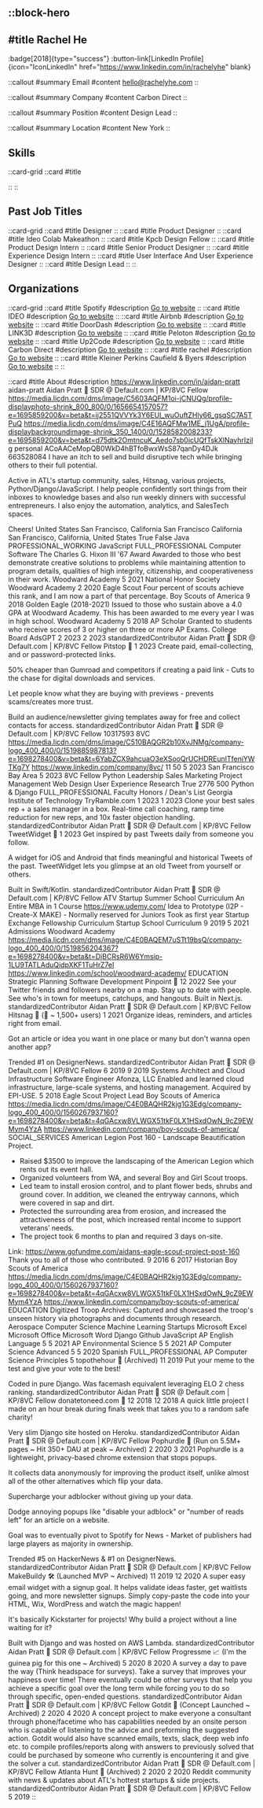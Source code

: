 ::block-hero
---
#title
Rachel He
---

:badge[2018]{type="success"}
:button-link[LinkedIn Profile]{icon="IconLinkedIn" href="https://www.linkedin.com/in/rachelyhe" blank}

::callout
#summary
Email
#content
hello@rachelyhe.com
::

::callout
#summary
Company
#content
Carbon Direct
::

::callout
#summary
Position
#content
Design Lead
::

::callout
#summary
Location
#content
New York
::

## Skills
::card-grid
::card
#title

::
::

## Past Job Titles
::card-grid
::card
#title
Designer
::
::card
#title
Product Designer
::
::card
#title
Ideo Colab Makeathon
::
::card
#title
Kpcb Design Fellow
::
::card
#title
Product Design Intern
::
::card
#title
Senior Product Designer
::
::card
#title
Experience Design Intern
::
::card
#title
User Interface And User Experience Designer
::
::card
#title
Design Lead
::
::

## Organizations
::card-grid
::card
#title
Spotify
#description
[Go to website](spotify.com)
::
::card
#title
IDEO
#description
[Go to website](ideo.com)
::
::card
#title
Airbnb
#description
[Go to website](airbnb.com)
::
::card
#title
DoorDash
#description
[Go to website](doordash.com)
::
::card
#title
LINK3D
#description
[Go to website](link3d.co)
::
::card
#title
Peloton
#description
[Go to website](pelotoncycle.com)
::
::card
#title
Up2Code
#description
[Go to website](up2code-nyc.com)
::
::card
#title
Carbon Direct
#description
[Go to website](carbon-direct.com)
::
::card
#title
rachel
#description
[Go to website](rachelyhe.com)
::
::card
#title
Kleiner Perkins Caufield & Byers
#description
[Go to website](kpcb.com)
::
::

::card
#title
About
#description
https://www.linkedin.com/in/aidan-pratt aidan-pratt Aidan Pratt 🥑 SDR @ Default.com | KP/8VC Fellow https://media.licdn.com/dms/image/C5603AQFM1oi-jCNUQg/profile-displayphoto-shrink_800_800/0/1656654157057?e=1695859200&v=beta&t=ij2551QVVYk3Y6EUI_wuOuftZHly66_gsqSC7A5TPuQ https://media.licdn.com/dms/image/C4E16AQFMw1ME_j1UgA/profile-displaybackgroundimage-shrink_350_1400/0/1528582008233?e=1695859200&v=beta&t=d75dtk2OmtncuK_Aedo7sb0icUQfTskXlNayhrIzilg personal ACoAACeMopQB0WkD4hBTfoBwxWsS87qanDy4DJk 663528084 I have an itch to sell and build disruptive tech while bringing others to their full potential. 

Active in ATL's startup community, sales, Hitsnag, various projects, Python/Django/JavaScript. I help people confidently sort things from their inboxes to knowledge bases and also run weekly dinners with successful entrepreneurs. I also enjoy the automation, analytics, and SalesTech spaces.

Cheers! United States San Francisco, California San Francisco California San Francisco, California, United States True False Java PROFESSIONAL_WORKING JavaScript FULL_PROFESSIONAL Computer Software The Charles G. Hixon III '67 Award Awarded to those who best demonstrate creative solutions to problems while maintaining attention to program details, qualities of high integrity, citizenship, and cooperativeness in their work. Woodward Academy 5 2021 National Honor Society Woodward Academy 2 2020 Eagle Scout Four percent of scouts achieve this rank, and I am now a part of that percentage.  Boy Scouts of America 9 2018 Golden Eagle (2018-2021) Issued to those who sustain above a 4.0 GPA at Woodward Academy. This has been awarded to me every year I was in high school. Woodward Academy 5 2018 AP Scholar Granted to students who receive scores of 3 or higher on three or more AP Exams. College Board AdsGPT 2 2023 2 2023 standardizedContributor Aidan Pratt 🥑 SDR @ Default.com | KP/8VC Fellow Pitstop 🚏 1 2023 Create paid, email-collecting, and or password-protected links.

50% cheaper than Gumroad and competitors if creating a paid link - Cuts to the chase for digital downloads and services.

Let people know what they are buying with previews - prevents scams/creates more trust.

Build an audience/newsletter giving templates away for free and collect contacts for access. standardizedContributor Aidan Pratt 🥑 SDR @ Default.com | KP/8VC Fellow 10317593 8VC https://media.licdn.com/dms/image/C510BAQGR2b10XvJNMg/company-logo_400_400/0/1519885987813?e=1698278400&v=beta&t=6YabZCX9ahcuaO3eXSooQrUCHDREunlTfeniYWTKg7Y https://www.linkedin.com/company/8vc/ 11 50 5 2023 San Francisco Bay Area 5 2023 8VC Fellow Python Leadership Sales Marketing Project Management Web Design User Experience Research True 2776 500 Python & Django FULL_PROFESSIONAL Faculty Honors / Dean's List Georgia Institute of Technology TryRamble.com 1 2023 1 2023 Clone your best sales rep + a sales manager in a box. Real-time call coaching, ramp time reduction for new reps, and 10x faster objection handling. standardizedContributor Aidan Pratt 🥑 SDR @ Default.com | KP/8VC Fellow TweetWidget 🐤 1 2023 Get inspired by past Tweets daily from someone you follow. 

A widget for iOS and Android that finds meaningful and historical Tweets of the past. TweetWidget lets you glimpse at an old Tweet from yourself or others.

Built in Swift/Kotlin. standardizedContributor Aidan Pratt 🥑 SDR @ Default.com | KP/8VC Fellow ATV Startup Summer School Curriculum An Entire MBA in 1 Course https://www.udemy.com/ Idea to Prototype (I2P - Create-X MAKE) - Normally reserved for Juniors Took as first year Startup Exchange Fellowship Curriculum Startup School Curriculum 9 2019 5 2021 Admissions Woodward Academy https://media.licdn.com/dms/image/C4E0BAQEM7uSTt19bsQ/company-logo_400_400/0/1519856204367?e=1698278400&v=beta&t=DjBCRsR6W6Ymsip-1LU9TATLAduQidpXKF1TuHrZ7eI https://www.linkedin.com/school/woodward-academy/ EDUCATION Strategic Planning Software Development Pinpoint 📍 12 2022 See your Twitter friends and followers nearby on a map. Stay up to date with people. See who's in town for meetups, catchups, and hangouts. Built in Next.js. standardizedContributor Aidan Pratt 🥑 SDR @ Default.com | KP/8VC Fellow Hitsnag 📧  (🚀 ~ 1,500+ users) 1 2021 Organize ideas, reminders, and articles right from email. 

Got an article or idea you want in one place or many but don't wanna open another app?

Trended #1 on DesignerNews. standardizedContributor Aidan Pratt 🥑 SDR @ Default.com | KP/8VC Fellow 6 2019 9 2019 Systems Architect and Cloud Infrastructure Software Engineer Afonza, LLC Enabled and learned cloud infrastructure, large-scale systems, and hosting management. Acquired by EPI-USE. 5 2018 Eagle Scout Project Lead Boy Scouts of America https://media.licdn.com/dms/image/C4E0BAQHR2kjg1G3Edg/company-logo_400_400/0/1560267937160?e=1698278400&v=beta&t=4qGAcxw8VLWGX51tkF0LX1HSxdOwN_9cZ9EWMym4YzA https://www.linkedin.com/company/boy-scouts-of-america/ SOCIAL_SERVICES American Legion Post 160 - Landscape Beautification Project.
- Raised $3500 to improve the landscaping of the American Legion which rents out its event hall. 
- Organized volunteers from WA, and several Boy and Girl Scout troops. 
- Led team to install erosion control, and to plant flower beds, shrubs and ground cover. In addition, we cleaned the entryway cannons, which were covered in sap and dirt. 
- Protected the surrounding area from erosion, and increased the attractiveness of the post, which increased rental income to support veterans’ needs. 
- The project took 6 months to plan and required 3 days on-site.

Link: https://www.gofundme.com/aidans-eagle-scout-project-post-160
Thank you to all of those who contributed. 9 2016 6 2017 Historian Boy Scouts of America https://media.licdn.com/dms/image/C4E0BAQHR2kjg1G3Edg/company-logo_400_400/0/1560267937160?e=1698278400&v=beta&t=4qGAcxw8VLWGX51tkF0LX1HSxdOwN_9cZ9EWMym4YzA https://www.linkedin.com/company/boy-scouts-of-america/ EDUCATION Digitized Troop Archives: Captured and showcased the troop's unseen history via photographs and documents through research. Aerospace Computer Science Machine Learning Startups Microsoft Excel Microsoft Office Microsoft Word Django Github JavaScript AP English Language 5 5 2021 AP Environmental Science 5 5 2021 AP Computer Science Advanced 5 5 2020 Spanish FULL_PROFESSIONAL AP Computer Science Principles 5 topothehour 🎩 (Archived) 11 2019 Put your meme to the test and give your vote to the best!

Coded in pure Django. Was facemash equivalent leveraging ELO 2 chess ranking. standardizedContributor Aidan Pratt 🥑 SDR @ Default.com | KP/8VC Fellow donatetoneed.com 💖 12 2018 12 2018 A quick little project I made on an hour break during finals week that takes you to a random safe charity!

Very slim Django site hosted on Heroku. standardizedContributor Aidan Pratt 🥑 SDR @ Default.com | KP/8VC Fellow Pophurdle 📰 (Run on 5.5M+ pages ~ Hit 350+ DAU at peak ~ Archived) 2 2020 3 2021 Pophurdle is a lightweight, privacy-based chrome extension that stops popups.

It collects data anonymously for improving the product itself, unlike almost all of the other alternatives which flip your data.

Supercharge your adblocker without giving up your data. 

Dodge annoying popups like "disable your adblock" or  "number of reads left" for an article on a website.

Goal was to eventually pivot to Spotify for News - Market of publishers had large players as majority in ownership.

Trended #5 on HackerNews & #1 on DesignerNews. standardizedContributor Aidan Pratt 🥑 SDR @ Default.com | KP/8VC Fellow MakeBuildy 🛠 (Launched MVP ~ Archived) 11 2019 12 2020 A super easy email widget with a signup goal. 
It helps validate ideas faster, get waitlists going, and more newsletter signups.
Simply copy-paste the code into your HTML, Wix, WordPress and watch the magic happen!

It's basically Kickstarter for projects! Why build a project without a line waiting for it?

Built with Django and was hosted on AWS Lambda. standardizedContributor Aidan Pratt 🥑 SDR @ Default.com | KP/8VC Fellow Progressme 📈  (I'm the guinea pig for this one ~ Archived) 5 2020 8 2020 A survey a day to pave the way (Think headspace for surveys).
Take a survey that improves your happiness over time! There eventually could be other surveys that help you achieve a specific goal over the long term while forcing you to do so through specific, open-ended questions. standardizedContributor Aidan Pratt 🥑 SDR @ Default.com | KP/8VC Fellow Gotdit 🔎 (Concept Launched ~ Archived) 2 2020 4 2020 A concept project to make everyone a consultant through phone/facetime who has capabilities needed by an onsite person who is capable of listening to the advice and preforming the suggested action. Gotdit would also have scanned emails, texts, slack, deep web info etc. to compile profiles/reports along with answers to previously solved that could be purchased by someone who currently is encountering it and give the solver a cut. standardizedContributor Aidan Pratt 🥑 SDR @ Default.com | KP/8VC Fellow Atlanta Hunt 🤑 (Archived) 2 2020 2 2020 Reddit community with news & updates about ATL's hottest startups & side projects. standardizedContributor Aidan Pratt 🥑 SDR @ Default.com | KP/8VC Fellow 5 2019
::
